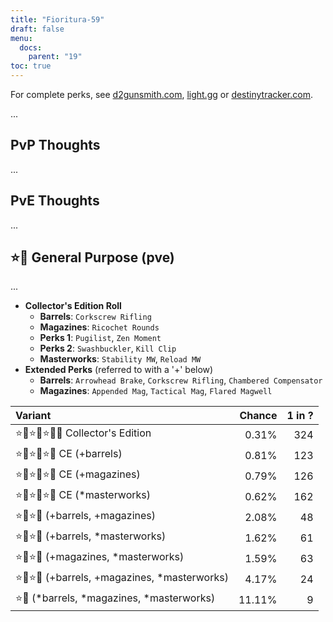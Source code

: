 ```yaml
---
title: "Fioritura-59"
draft: false
menu:
  docs:
    parent: "19"
toc: true
---
```


For complete perks, see [d2gunsmith.com](https://d2gunsmith.com/w/2566006935), [light.gg](https://www.light.gg/db/items/2566006935) or [destinytracker.com](https://destinytracker.com/destiny-2/db/items/2566006935).

...

## PvP Thoughts

...

## PvE Thoughts

...

## ⭐👾 General Purpose (pve)

...

* **Collector's Edition Roll**
  * **Barrels**: `Corkscrew Rifling`
  * **Magazines**: `Ricochet Rounds`
  * **Perks 1**: `Pugilist`, `Zen Moment`
  * **Perks 2**: `Swashbuckler`, `Kill Clip`
  * **Masterworks**: `Stability MW`, `Reload MW`
* **Extended Perks** (referred to with a '+' below)
  * **Barrels**: `Arrowhead Brake`, `Corkscrew Rifling`, `Chambered Compensator`
  * **Magazines**: `Appended Mag`, `Tactical Mag`, `Flared Magwell`

| Variant | Chance | 1 in ? |
|:-|-:|-:|
| ⭐👾⭐👾⭐👾🌟 Collector's Edition | 0.31% | 324 |
| ⭐👾⭐👾⭐👾 CE (+barrels) | 0.81% | 123 |
| ⭐👾⭐👾⭐👾 CE (+magazines) | 0.79% | 126 |
| ⭐👾⭐👾⭐👾 CE (*masterworks) | 0.62% | 162 |
| ⭐👾⭐👾 (+barrels, +magazines) | 2.08% | 48 |
| ⭐👾⭐👾 (+barrels, *masterworks) | 1.62% | 61 |
| ⭐👾⭐👾 (+magazines, *masterworks) | 1.59% | 63 |
| ⭐👾⭐👾 (+barrels, +magazines, *masterworks) | 4.17% | 24 |
| ⭐👾 (*barrels, *magazines, *masterworks) | 11.11% | 9 |
